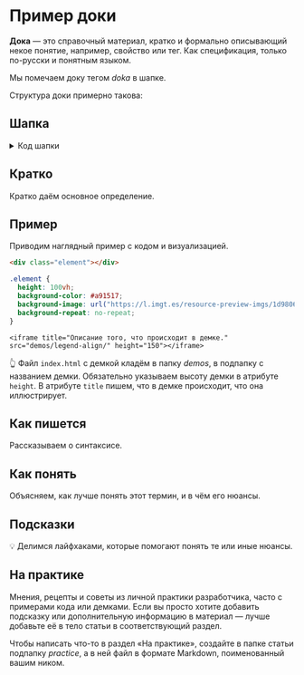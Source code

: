 # Пример доки

**Дока** — это справочный материал, кратко и формально описывающий некое понятие, например, свойство или тег. Как спецификация, только по-русски и понятным языком.

Мы помечаем доку тегом _doka_ в шапке.

Структура доки примерно такова:

## Шапка

<details>
  <summary>Код шапки</summary>

```markdown
---
title: "Название доки"
description: "Описание для соцсетей, 160-200 символов"
cover:
  author: nick_name
  desktop: 'images/desktop.png'
  mobile: 'images/mobile.png'
  alt: 'Альтернативное описание для обложки'
authors:
  - Никнейм основного автора
contributors:
  - Никнеймы всех соавторов и контрибьюторов
editors:
  - Никнеймы всех редакторов
keywords:
  - Альтернативные теги для работы поиска
related:
  - Ссылка на материал Доки по теме
tags:
  - doka
---

<!--
1. В description есть описание для соцсетей и поисковиков, не больше 200 символов
2. В authors есть ники авторов основного текста
3. В contributors перечислены ники всех соавторов и тех, кто работал над текстом (дописали «На практике»? Переписали блок? Вам сюда)
4. В keywords записаны ключевые слова для SEO: пишем сюда слова или фразы, которых нет в тексте статьи, но по ним могут искать этот материал
5. Удалены все пустые теги в шапке
6. Подпапка автора есть в папке _people/_
7. Демки лежат в подпапке _demos/_
8. В related добавлено три ссылки на материалы, которые будут предлагаться в конце доки. Не добавляем следующий или предыдущий материал в разделе
-->
```

</details>

## Кратко

Кратко даём основное определение.

## Пример

Приводим наглядный пример с кодом и визуализацией.

```html
<div class="element"></div>
```

```css
.element {
  height: 100vh;
  background-color: #a91517;
  background-image: url("https://l.imgt.es/resource-preview-imgs/1d9806ec-7ef9-49ea-b60c-f1c9ca956b0a%2Fbaymax.crop_316x237_0%252C26.preview.png?profile=max500x190");
  background-repeat: no-repeat;
}
```

`<iframe title="Описание того, что происходит в демке." src="demos/legend-align/" height="150"></iframe>`

👆 Файл `index.html` с демкой кладём в папку _demos_, в подпапку с названием демки. Обязательно указываем высоту демки в атрибуте `height`. В атрибуте `title` пишем, что в демке происходит, что она иллюстрирует.

## Как пишется

Рассказываем о синтаксисе.

## Как понять

Объясняем, как лучше понять этот термин, и в чём его нюансы.

## Подсказки

💡 Делимся лайфхаками, которые помогают понять те или иные нюансы.

## На практике

Мнения, рецепты и советы из личной практики разработчика, часто с примерами кода или демками. Если вы просто хотите добавить подсказку или дополнительную информацию в материал — лучше добавьте её в тело статьи в соответствующий раздел.

Чтобы написать что-то в раздел «На практике», создайте в папке статьи подпапку _practice_, а в ней файл в формате Markdown, поименованный вашим ником.
